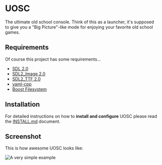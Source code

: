 # UOSC

The ultimate old school console. Think of this as a launcher, it's supposed to give you a "Big Picture"-like mode for enjoying your favorite old school games.


## Requirements

Of course this project has some requirements...

  - [SDL 2.0](http://libsdl.org/)
  - [SDL2_Image 2.0](http://www.libsdl.org/tmp/SDL_image/)
  - [SDL2_TTF 2.0](http://www.libsdl.org/tmp/SDL_ttf/)
  - [yaml-cpp](https://code.google.com/p/yaml-cpp/)
  - [Boost Filesystem](http://www.boost.org/doc/libs/1_54_0/libs/filesystem/doc/index.htm)


## Installation

For detailed instructions on how to **install and configure** UOSC please read the [INSTALL.md](https://github.com/nathanpc/uosc/blob/master/INSTALL.md) document.


## Screenshot

This is how awesome UOSC looks like:

![A very simple example](http://screencloud.net/img/screenshots/52d39c33126feec597d5c12c669567cc.png)
